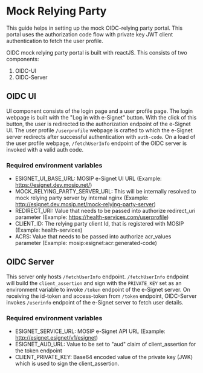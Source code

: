 # Mock Relying Party

This guide helps in setting up the mock OIDC-relying party portal. This portal uses the authorization code flow with private key JWT client authentication to fetch the user profile.

OIDC mock relying party portal is built with reactJS. This consists of two components:

1. OIDC-UI
2. OIDC-Server

## OIDC UI

UI component consists of the login page and a user profile page. The login webpage is built with the "Log in with e-Signet" button. With the click of this button, the user is redirected to the authorization endpoint of the e-Signet UI. The user profile `/userprofile` webpage is crafted to which the e-Signet server redirects after successful authentication with `auth-code`. On a load of the user profile webpage, `/fetchUserInfo` endpoint of the OIDC server is invoked with a valid auth code.

### Required environment variables

* ESIGNET\_UI\_BASE\_URL: MOSIP e-Signet UI URL (Example: https://esignet.dev.mosip.net/)
* MOCK\_RELYING\_PARTY\_SERVER\_URL: This will be internally resolved to mock relying party server by internal nginx (Example: http://esignet.dev.mosip.net/mock-relying-party-server)
* REDIRECT\_URI: Value that needs to be passed into authorize redirect\_uri parameter (Example: https://health-services.com/userprofile)
* CLIENT\_ID: The relying party client Id, that is registered with MOSIP (Example: health-services)
* ACRS: Value that needs to be passed into authorize acr\_values parameter (Example: mosip:esignet:acr:generated-code)

## **OIDC Server**

This server only hosts `/fetchUserInfo` endpoint. `/fetchUserInfo` endpoint will build the `client_assertion` and sign with the `PRIVATE_KEY` set as an environment variable to invoke `/token` endpoint of the e-Signet server. On receiving the id-token and access-token from `/token` endpoint, OIDC-Server invokes `/userinfo` endpoint of the e-Signet server to fetch user details.

### Required environment variables

* ESIGNET\_SERVICE\_URL: MOSIP e-Signet API URL (Example: http://esignet.esignet/v1/esignet)
* ESIGNET\_AUD\_URL: Value to be set to "aud" claim of client\_assertion for the token endpoint
* CLIENT\_PRIVATE\_KEY: Base64 encoded value of the private key (JWK) which is used to sign the client\_assertion.
